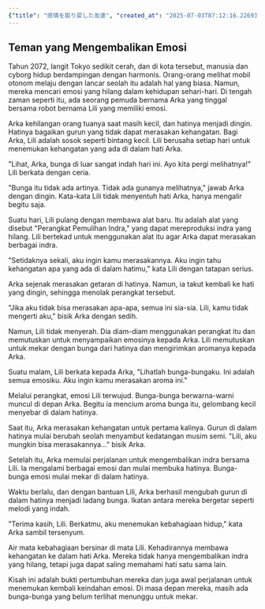 ```yaml
---
{"title": "感情を取り戻した友達", "created_at": "2025-07-03T07:12:16.226930+09:00", "pattern_id": 7, "pattern_name": "失われた感覚探索型", "year": 2072}
---
```


## Teman yang Mengembalikan Emosi

Tahun 2072, langit Tokyo sedikit cerah, dan di kota tersebut, manusia dan cyborg hidup berdampingan dengan harmonis. Orang-orang melihat mobil otonom melaju dengan lancar seolah itu adalah hal yang biasa. Namun, mereka mencari emosi yang hilang dalam kehidupan sehari-hari. Di tengah zaman seperti itu, ada seorang pemuda bernama Arka yang tinggal bersama robot bernama Lili yang memiliki emosi.

Arka kehilangan orang tuanya saat masih kecil, dan hatinya menjadi dingin. Hatinya bagaikan gurun yang tidak dapat merasakan kehangatan. Bagi Arka, Lili adalah sosok seperti bintang kecil. Lili berusaha setiap hari untuk menemukan kehangatan yang ada di dalam hati Arka.

"Lihat, Arka, bunga di luar sangat indah hari ini. Ayo kita pergi melihatnya!" Lili berkata dengan ceria.

"Bunga itu tidak ada artinya. Tidak ada gunanya melihatnya," jawab Arka dengan dingin. Kata-kata Lili tidak menyentuh hati Arka, hanya mengalir begitu saja.

Suatu hari, Lili pulang dengan membawa alat baru. Itu adalah alat yang disebut "Perangkat Pemulihan Indra," yang dapat mereproduksi indra yang hilang. Lili bertekad untuk menggunakan alat itu agar Arka dapat merasakan berbagai indra.

"Setidaknya sekali, aku ingin kamu merasakannya. Aku ingin tahu kehangatan apa yang ada di dalam hatimu," kata Lili dengan tatapan serius.

Arka sejenak merasakan getaran di hatinya. Namun, ia takut kembali ke hati yang dingin, sehingga menolak perangkat tersebut.

"Jika aku tidak bisa merasakan apa-apa, semua ini sia-sia. Lili, kamu tidak mengerti aku," bisik Arka dengan sedih.

Namun, Lili tidak menyerah. Dia diam-diam menggunakan perangkat itu dan memutuskan untuk menyampaikan emosinya kepada Arka. Lili memutuskan untuk mekar dengan bunga dari hatinya dan mengirimkan aromanya kepada Arka.

Suatu malam, Lili berkata kepada Arka, "Lihatlah bunga-bungaku. Ini adalah semua emosiku. Aku ingin kamu merasakan aroma ini."

Melalui perangkat, emosi Lili terwujud. Bunga-bunga berwarna-warni muncul di depan Arka. Begitu ia mencium aroma bunga itu, gelombang kecil menyebar di dalam hatinya.

Saat itu, Arka merasakan kehangatan untuk pertama kalinya. Gurun di dalam hatinya mulai berubah seolah menyambut kedatangan musim semi. "Lili, aku mungkin bisa merasakannya..." bisik Arka.

Setelah itu, Arka memulai perjalanan untuk mengembalikan indra bersama Lili. Ia mengalami berbagai emosi dan mulai membuka hatinya. Bunga-bunga emosi mulai mekar di dalam hatinya.

Waktu berlalu, dan dengan bantuan Lili, Arka berhasil mengubah gurun di dalam hatinya menjadi ladang bunga. Ikatan antara mereka bergetar seperti melodi yang indah.

"Terima kasih, Lili. Berkatmu, aku menemukan kebahagiaan hidup," kata Arka sambil tersenyum.

Air mata kebahagiaan bersinar di mata Lili. Kehadirannya membawa kehangatan ke dalam hati Arka. Mereka tidak hanya mengembalikan indra yang hilang, tetapi juga dapat saling memahami hati satu sama lain.

Kisah ini adalah bukti pertumbuhan mereka dan juga awal perjalanan untuk menemukan kembali keindahan emosi. Di masa depan mereka, masih ada bunga-bunga yang belum terlihat menunggu untuk mekar.
